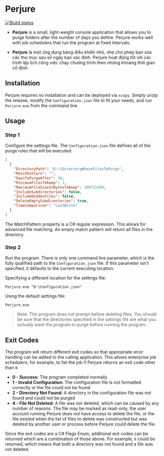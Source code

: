 # Perjure

[![Build status](https://coshea.visualstudio.com/Perjure/_apis/build/status/Perjure)](https://coshea.visualstudio.com/Perjure/_build/latest?definitionId=-1)

+ **Perjure** is a small, light-weight console application that allows you to purge folders after the number of days you define. Perjure works well with job schedulers that run the program at fixed intervals.

+ **Perjure** là một ứng dụng bảng điều khiển nhỏ, nhẹ cho phép bạn xóa các thư mục sau số ngày bạn xác định. Perjure hoạt động tốt với các trình lập lịch công việc chạy chương trình theo những khoảng thời gian cố định.

## Installation

Perjure requires no installation and can be deployed via ```xcopy```.
Simply unzip the release, modify the ```Configuration.json``` file to fit your needs,
and run ```Perjure.exe``` from the command line.

## Usage

### Step 1

Configure the settings file. The ```Configuration.json``` file defines all of the
purge rules that will be executed.

```json
[
  {
    "DirectoryPath": "D:\\DirectoryWhoseFilesToPurge",
    "MatchPattern": "",
    "DaysToPurgeAfter": 30,
    "MinimumFilesToKeep": 1,
    "MaximumFileSizeInBytesToKeep": 209715200,
    "IncludeSubdirectories": false,
    "IncludeHiddenFiles": false,
    "DeleteEmptySubdirectories": true,
    "TimeComparison": "LastWrite"
  }
]
```

The MatchPattern property is a C# regular expression. This allows for advanced file matching.
An empty match pattern will return all files in the directory.

### Step 2

Run the program. There is only one command line parameter, which is the fully qualified path
to the ```Configuration.json``` file. If this parameter isn't specified, it defaults to
the current executing location.

Specifying a different location for the settings file:

    Perjure.exe "D:\Configuration.json"

Using the default settings file:

    Perjure.exe

> Note: The program does not prompt before deleting files. You should be sure that the
> directories specified in the settings file are what you *actually* want the program
> to purge before running the program.

## Exit Codes
The program will return different exit codes so that appropriate error handling can be
added to the calling application. This allows enterprise job schedulers, for example,
to fail the job if Perjure returns an exit code other than ```0```.

* **0 - Success:** The program completed normally
* **1 - Invalid Configuration:** The configuration file is not formatted correctly or the file could not be found
* **2 - Directory Not Found:** A directory in the configuration file was not found and could not be purged
* **4 - File Not Deleted:** A file was not deleted, which can be caused by any number of reasons. The file may be marked as read-only, the user account running Perjure does not have access to delete the file, or the file existed when the list of files to delete was constructed but was deleted by another user or process before Perjure could delete the file.

Since the exit codes are a C# Flags Enum, additional exit codes can be returned which
are a combination of those above. For example, ```6``` could be returned, which means
that both a directory was not found and a file was not deleted.
